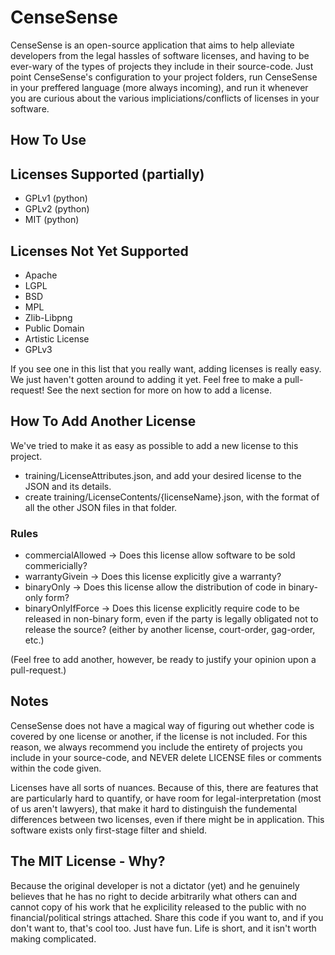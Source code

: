 CenseSense
==========

CenseSense is an open-source application that aims to help alleviate developers from the legal hassles of software licenses, and having to be ever-wary of the types of projects they 
include in their source-code. Just  point CenseSense's configuration to your project folders, run CenseSense in your preffered language (more always incoming), and run it whenever you
are curious about the various impliciations/conflicts of licenses in your software.

## How To Use

## Licenses Supported (partially)
- GPLv1 (python)
- GPLv2 (python)
- MIT (python)

## Licenses Not Yet Supported
- Apache
- LGPL
- BSD
- MPL
- Zlib-Libpng
- Public Domain
- Artistic License
- GPLv3

If you see one in this list that you really want, adding licenses is really easy. We just haven't gotten around to adding it yet. Feel free to make a pull-request! See the next section for more on how to add a license.

## How To Add Another License

We've tried to make it as easy as possible to add a new license to this project. 
- training/LicenseAttributes.json, and add your desired license to the JSON and its details.
- create training/LicenseContents/{licenseName}.json, with the format of all the other JSON files in that folder.


### Rules
- commercialAllowed -> Does this license allow software to be sold commericially?
- warrantyGivein 	  -> Does this license explicitly give a warranty?
- binaryOnly		  -> Does this license allow the distribution of code in binary-only form?
- binaryOnlyIfForce -> Does this license explicitly require code to be released in non-binary form, even if the party is legally obligated not to release the source? (either by another license, court-order, gag-order, etc.)

(Feel free to add another, however, be ready to justify your opinion upon a pull-request.)


## Notes

CenseSense does not have a magical way of figuring out whether code is covered by one license or another, if the license is not included. For this reason,
we always recommend you include the entirety of projects you include in your source-code, and NEVER delete LICENSE files or comments within the code given.

Licenses have all sorts of nuances. Because of this, there are features that are particularly hard to quantify, or have room for legal-interpretation (most of us aren't lawyers),
that make it hard to distinguish the fundemental differences between two licenses, even if there might be in application. This software exists only first-stage filter and shield. 

## The MIT License - Why?

Because the original developer is not a dictator (yet) and he genuinely believes that he has no right to decide arbitrarily what others can and cannot 
copy of his work that he explicility released to the public with no financial/political strings attached. Share this code if you want to, and if you don't want to, that's cool too.
Just have fun. Life is short, and it isn't worth making complicated. 